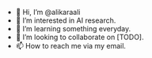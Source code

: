 - 👋 Hi, I’m @alikaraali
- 👀 I’m interested in AI research.
- 🌱 I’m learning something everyday.
- 💞️ I’m looking to collaborate on [TODO].
- 📫 How to reach me via my email.

<!---
alikaraali/alikaraali is a ✨ special ✨ repository because its `README.md` (this file) appears on your GitHub profile.
You can click the Preview link to take a look at your changes.
--->
